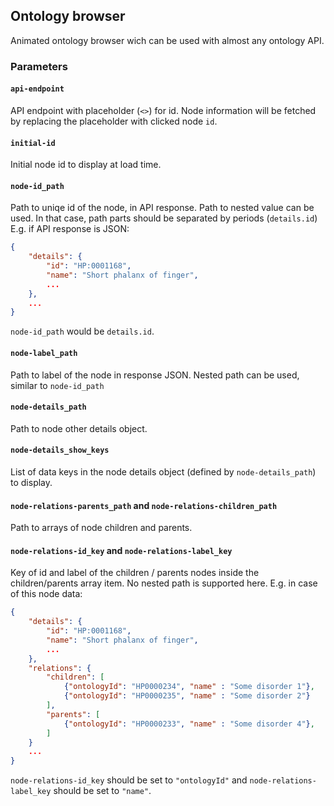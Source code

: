 ## Ontology browser

Animated ontology browser wich can be used with almost any ontology API.

### Parameters

#### `api-endpoint`

API endpoint with placeholder (`<>`) for id.
Node information will be fetched by replacing the placeholder with clicked node `id`.

#### `initial-id`

Initial node id to display at load time.

#### `node-id_path`

Path to uniqe id of the node, in API response. Path to nested value can be used. In that case, path parts should be separated by periods (`details.id`)
E.g. if API response is JSON:

```json
{
    "details": {
        "id": "HP:0001168",
        "name": "Short phalanx of finger",
        ...
    },
    ...
}
```

`node-id_path` would be `details.id`.

#### `node-label_path`

Path to label of the node in response JSON. Nested path can be used, similar to `node-id_path`

#### `node-details_path`

Path to node other details object.

#### `node-details_show_keys`

List of data keys in the node details object (defined by `node-details_path`) to display.

#### `node-relations-parents_path` and `node-relations-children_path`

Path to arrays of node children and parents.

#### `node-relations-id_key` and `node-relations-label_key`

Key of id and label of the children / parents nodes inside the children/parents array item. No nested path is supported here.
E.g. in case of this node data:

```json
{
    "details": {
        "id": "HP:0001168",
        "name": "Short phalanx of finger",
        ...
    },
    "relations": {
        "children": [
            {"ontologyId": "HP0000234", "name" : "Some disorder 1"},
            {"ontologyId": "HP0000235", "name" : "Some disorder 2"}
        ],
        "parents": [
            {"ontologyId": "HP0000233", "name" : "Some disorder 4"},
        ]
    }
    ...
}
```

`node-relations-id_key` should be set to `"ontologyId"` and `node-relations-label_key` should be set to `"name"`.
